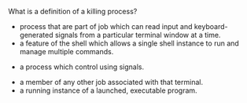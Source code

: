 What is a definition of a killing process?
* process that are part of job which can read input and keyboard-generated signals from a particular terminal window at a time.
* a feature of the shell which allows a single shell instance to run and manage multiple commands.
+ a process which control using signals.
* a member of any other job associated with that terminal.
* a running instance of a launched, executable program.
